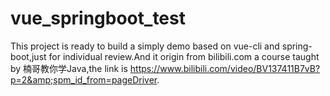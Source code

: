 # vue_springboot_test
This project is ready to build a simply demo based on vue-cli  and spring-boot,just for individual review.And it origin from bilibili.com a course taught by 楠哥教你学Java,the link is https://www.bilibili.com/video/BV137411B7vB?p=2&amp;spm_id_from=pageDriver.
